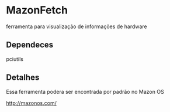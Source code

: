 # MazonFetch
ferramenta para visualização de informações de hardware 

<h2>Dependeces</h2>
pciutils

<h2>Detalhes</h2>
Essa ferramenta podera ser encontrada por padrão no Mazon OS

http://mazonos.com/
